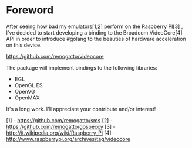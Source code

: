 # Foreword

After seeing how bad my emulators[1,2] perform on the Raspberry PI[3]
, I've decided to start developing a binding to the Broadcom
VideoCore[4] API in order to introduce #golang to the beauties of
hardware acceleration on this device.

https://github.com/remogatto/videocore

The package will implement bindings to the following libraries:

* EGL
* OpenGL ES
* OpenVG
* OpenMAX

It's a long work. I'll appreciate your contribute and/or interest!

[1] - https://github.com/remogatto/sms
[2] - https://github.com/remogatto/gospeccy
[3] - http://it.wikipedia.org/wiki/Raspberry_Pi
[4] - http://www.raspberrypi.org/archives/tag/videocore

